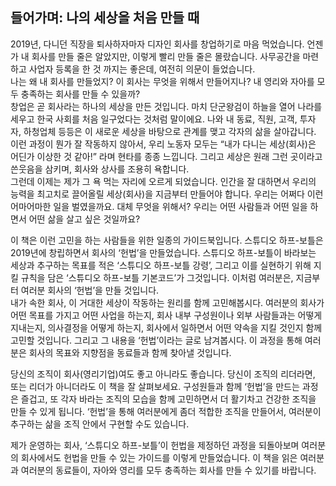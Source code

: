 ## 들어가며: 나의 세상을 처음 만들 때  
  
2019년, 다니던 직장을 퇴사하자마자 디자인 회사를 창업하기로 마음 먹었습니다. 언젠가 내 회사를 만들 줄은 알았지만, 이렇게 빨리 만들 줄은 몰랐습니다. 사무공간을 마련하고 사업자 등록을 한 것 까지는 좋은데, 여전히 의문이 들었습니다.  
나는 왜 내 회사를 만들었지? 이 회사는 무엇을 위해서 만들어지나? 내 영리와 자아를 모두 충족하는 회사를 만들 수 있을까?  
창업은 곧 회사라는 하나의 세상을 만든 것입니다. 마치 단군왕검이 하늘을 열어 나라를 세우고 한국 사회를 처음 일구었다는 것처럼 말이에요. 나와 내 동료, 직원, 고객, 투자자, 하청업체 등등은 이 새로운 세상을 바탕으로 관계를 맺고 각자의 삶을 살아갑니다. 이런 과정이 뭔가 잘 작동하지 않아서, 우리 노동자 모두는 “내가 다니는 세상(회사)은 어딘가 이상한 것 같아!” 라며 현타를 종종 느낍니다. 그리고 세상은 원래 그런 곳이라고 쓴웃음을 삼키며, 회사와 상사를 조용히 욕합니다.  
그런데 이제는 제가 그 욕 먹는 자리에 오르게 되었습니다. 인간을 잘 대하면서 우리의 능력을 최고치로 끌어올릴 세상(회사)을 지금부터 만들어야 합니다. 우리는 어쩌다 이런 어마어마한 일을 벌였을까요. 대체 무엇을 위해서? 우리는 어떤 사람들과 어떤 일을 하면서 어떤 삶을 살고 싶은 것일까요?    
  
이 책은 이런 고민을 하는 사람들을 위한 일종의 가이드북입니다. 스튜디오 하프-보틀은 2019년에 창립하면서 회사의 ‘헌법’을 만들었습니다. 스튜디오 하프-보틀이 바라보는 세상과 추구하는 목표를 적은 ‘스튜디오 하프-보틀 강령’, 그리고 이를 실현하기 위해 지킬 규칙을 담은 ‘스튜디오 하프-보틀 기본코드’가 그것입니다. 이처럼 여러분은, 지금부터 여러분 회사의 ‘헌법’을 만들 것입니다.  
내가 속한 회사, 이 거대한 세상이 작동하는 원리를 함께 고민해봅시다. 여러분의 회사가 어떤 목표를 가지고 어떤 사업을 하는지, 회사 내부 구성원이나 외부 사람들과는 어떻게 지내는지, 의사결정을 어떻게 하는지, 회사에서 일하면서 어떤 약속을 지킬 것인지 함께 고민할 것입니다. 그리고 그 내용을 ‘헌법’이라는 글로 남겨봅시다. 이 과정을 통해 여러분은 회사의 목표와 지향점을 동료들과 함께 찾아낼 것입니다.  

당신의 조직이 회사(영리기업)여도 좋고 아니라도 좋습니다. 당신이 조직의 리더라면, 또는 리더가 아니더라도 이 책을 잘 살펴보세요. 구성원들과 함께 ‘헌법’을 만드는 과정은 즐겁고, 또 각자 바라는 조직의 모습을 함께 고민하면서 더 활기차고 건강한 조직을 만들 수 있게 됩니다. ‘헌법’을 통해 여러분에게 좀더 적합한 조직을 만들어서, 여러분이 추구하는 삶을 조직 안에서 구현할 수도 있습니다.  
  
제가 운영하는 회사, ‘스튜디오 하프-보틀’이 헌법을 제정하던 과정을 되돌아보며 여러분의 회사에서도 헌법을 만들 수 있는 가이드를 이렇게 만들었습니다. 이 책을 읽은 여러분과 여러분의 동료들이, 자아와 영리를 모두 충족하는 회사를 만들 수 있기를 바랍니다.   